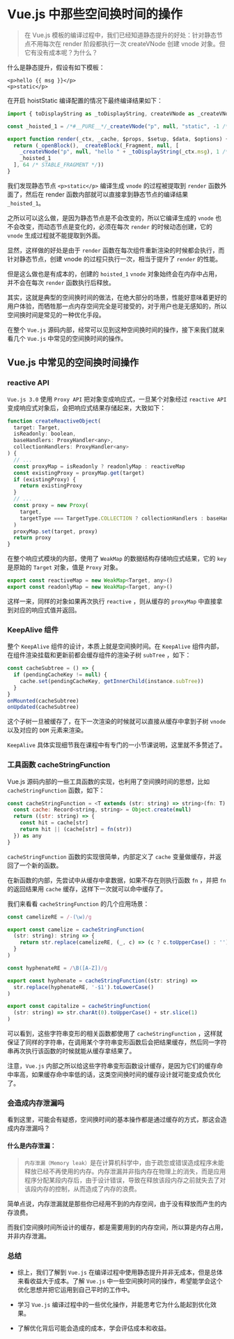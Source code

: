 # Vue.js 中那些空间换时间的操作

> 在 Vue.js 模板的编译过程中，我们已经知道静态提升的好处：针对静态节点不用每次在 render 阶段都执行一次 createVNode 创建 vnode 对象。但它有没有成本呢？为什么？

什么是静态提升，假设有如下模板：

``` vue
<p>hello {{ msg }}</p>
<p>static</p>
```

在开启 hoistStatic 编译配置的情况下最终编译结果如下：

``` javascript
import { toDisplayString as _toDisplayString, createVNode as _createVNode, Fragment as _Fragment, openBlock as _openBlock, createBlock as _createBlock } from "vue"

const _hoisted_1 = /*#__PURE__*/_createVNode("p", null, "static", -1 /* HOISTED */)

export function render(_ctx, _cache, $props, $setup, $data, $options) {
  return (_openBlock(), _createBlock(_Fragment, null, [
    _createVNode("p", null, "hello " + _toDisplayString(_ctx.msg), 1 /* TEXT */),
    _hoisted_1
  ], 64 /* STABLE_FRAGMENT */))
}
```

我们发现静态节点 `<p>static</p>` 编译生成 `vnode` 的过程被提取到 `render` 函数外面了，然后在 render 函数内部就可以直接拿到静态节点的编译结果 `_hoisted_1`。

之所以可以这么做，是因为静态节点是不会改变的，所以它编译生成的 `vnode` 也不会改变，而动态节点是变化的，必须在每次 `render` 的时候动态创建，它的 `vnode` 生成过程就不能提取到外面。

显然，这样做的好处是由于 `render` 函数在每次组件重新渲染的时候都会执行，而针对静态节点，创建 vnode 的过程只执行一次，相当于提升了 `render` 的性能。

但是这么做也是有成本的，创建的 `hoisted_1` `vnode` 对象始终会在内存中占用，并不会在每次 `render` 函数执行后释放。

其实，这就是典型的空间换时间的做法，在绝大部分的场景，性能好意味着更好的用户体验，而牺牲那一点内存空间完全是可接受的，对于用户也是无感知的，所以空间换时间是常见的一种优化手段。

在整个 `Vue.js` 源码内部，经常可以见到这种空间换时间的操作，接下来我们就来看几个 `Vue.js` 中常见的空间换时间的操作。

## Vue.js 中常见的空间换时间操作

### reactive API

`Vue.js 3.0` 使用 `Proxy API` 把对象变成响应式，一旦某个对象经过 `reactive API` 变成响应式对象后，会把响应式结果存储起来，大致如下：

``` javascript
function createReactiveObject(
  target: Target,
  isReadonly: boolean,
  baseHandlers: ProxyHandler<any>,
  collectionHandlers: ProxyHandler<any>
) {
  // ...
  const proxyMap = isReadonly ? readonlyMap : reactiveMap
  const existingProxy = proxyMap.get(target)
  if (existingProxy) {
    return existingProxy
  }
  // ...
  const proxy = new Proxy(
    target,
    targetType === TargetType.COLLECTION ? collectionHandlers : baseHandlers
  )
  proxyMap.set(target, proxy)
  return proxy
}
```

在整个响应式模块的内部，使用了 `WeakMap` 的数据结构存储响应式结果，它的 `key` 是原始的 `Target` 对象，值是 `Proxy` 对象。

``` javascript
export const reactiveMap = new WeakMap<Target, any>()
export const readonlyMap = new WeakMap<Target, any>()
```

这样一来，同样的对象如果再次执行 `reactive` ，则从缓存的 `proxyMap` 中直接拿到对应的响应式值并返回。

### KeepAlive 组件

整个 `KeepAlive` 组件的设计，本质上就是空间换时间。在 `KeepAlive` 组件内部，在组件渲染挂载和更新前都会缓存组件的渲染子树 `subTree` ，如下：

``` javascript
const cacheSubtree = () => {
  if (pendingCacheKey != null) {
    cache.set(pendingCacheKey, getInnerChild(instance.subTree))
  }
}
onMounted(cacheSubtree)
onUpdated(cacheSubtree)
```

这个子树一旦被缓存了，在下一次渲染的时候就可以直接从缓存中拿到子树 `vnode` 以及对应的 `DOM` 元素来渲染。

`KeepAlive` 具体实现细节我在课程中有专门的一小节课说明，这里就不多赘述了。

### 工具函数 cacheStringFunction

Vue.js 源码内部的一些工具函数的实现，也利用了空间换时间的思想，比如 `cacheStringFunction` 函数，如下：

``` javascript
const cacheStringFunction = <T extends (str: string) => string>(fn: T): T => {
  const cache: Record<string, string> = Object.create(null)
  return ((str: string) => {
    const hit = cache[str]
    return hit || (cache[str] = fn(str))
  }) as any
}
```

`cacheStringFunction` 函数的实现很简单，内部定义了 `cache` 变量做缓存，并返回了一个新的函数。

在新函数的内部，先尝试中从缓存中拿数据，如果不存在则执行函数 `fn` ，并把 `fn` 的返回结果用 `cache` 缓存，这样下一次就可以命中缓存了。

我们来看看 `cacheStringFunction` 的几个应用场景：

``` javascript
const camelizeRE = /-(\w)/g

export const camelize = cacheStringFunction(
  (str: string): string => {
    return str.replace(camelizeRE, (_, c) => (c ? c.toUpperCase() : ''))
  }
)

const hyphenateRE = /\B([A-Z])/g

export const hyphenate = cacheStringFunction((str: string) =>
  str.replace(hyphenateRE, '-$1').toLowerCase()
)

export const capitalize = cacheStringFunction(
  (str: string) => str.charAt(0).toUpperCase() + str.slice(1)
)
```

可以看到，这些字符串变形的相关函数都使用了 `cacheStringFunction` ，这样就保证了同样的字符串，在调用某个字符串变形函数后会把结果缓存，然后同一字符串再次执行该函数的时候就能从缓存拿结果了。

注意，`Vue.js` 内部之所以给这些字符串变形函数设计缓存，是因为它们的缓存命中率高，如果缓存命中率低的话，这类空间换时间的缓存设计就可能变成负优化了。

### 会造成内存泄漏吗

看到这里，可能会有疑惑，空间换时间的基本操作都是通过缓存的方式，那这会造成内存泄漏吗？

#### 什么是内存泄漏：

> `内存泄漏（Memory leak）`是在计算机科学中，由于疏忽或错误造成程序未能释放已经不再使用的内存。内存泄漏并非指内存在物理上的消失，而是应用程序分配某段内存后，由于设计错误，导致在释放该段内存之前就失去了对该段内存的控制，从而造成了内存的浪费。

简单点说，内存泄漏就是那些你已经用不到的内存空间，由于没有释放而产生的内存浪费。

而我们空间换时间所设计的缓存，都是需要用到的内存空间，所以算是内存占用，并非内存泄漏。

### 总结

- 综上，我们了解到 `Vue.js` 在编译过程中使用静态提升并非无成本，但是总体来看收益大于成本。了解 `Vue.js` 中一些空间换时间的操作，希望能学会这个优化思想并把它运用到自己平时的工作中。

- 学习 `Vue.js` 编译过程中的一些优化操作，并能思考它为什么能起到优化效果。

- 了解优化背后可能会造成的成本，学会评估成本和收益。
